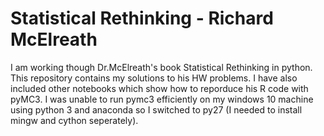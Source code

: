 # Statistical Rethinking - Richard McElreath

I am working though Dr.McElreath's book Statistical Rethinking in python. This repository contains my solutions to his HW problems. I have also included other notebooks which show how to reporduce his R code with pyMC3. I was unable to run pymc3 efficiently on my windows 10 machine using python 3 and anaconda so I switched to py27 (I needed to install mingw and cython seperately).
